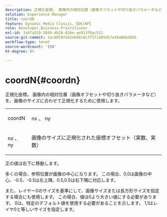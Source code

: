 ```yaml
---
description: 正規化座標。 画像内の相対位置（画像オフセットや切り抜きパラメータなど）を、画像のサイズに合わせて正規化するために使用します。
solution: Experience Manager
title: coordN
feature: Dynamic Media Classic、SDK/API
role: Developer,Business Practitioner
exl-id: 3a97a520-5049-4b26-826e-ae913f0ac511
source-git-commit: 1ec8b59f442eb96c6c3f5f1405d57a38a86bd056
workflow-type: tm+mt
source-wordcount: '150'
ht-degree: 0%

---
```


# coordN{#coordn}

正規化座標。 画像内の相対位置（画像オフセットや切り抜きパラメータなど）を、画像のサイズに合わせて正規化するために使用します。

<table id="simpletable_EFA3111DC4B94BAF94715500DB4DD8FB"> 
 <tr class="strow"> 
  <td class="stentry"> <p><span class="codeph"> <span class="varname"> coordN</span> </span> </p> </td> 
  <td class="stentry"> <p><span class="codeph"> <span class="varname"> nx</span> </span>、 <span class="codeph"><span class="varname"> ny</span></span> </p></td> 
 </tr> 
 <tr class="strow"> 
  <td class="stentry"> <p><span class="codeph"> <span class="varname"> nx</span> </span>、 <span class="codeph"><span class="varname"> ny</span></span> </p></td> 
  <td class="stentry"> <p>画像のサイズに正規化された座標オフセット（実数、実数） </p></td> 
 </tr> 
</table>

正の値は右下に移動します。

多くの場合、参照位置が画像の中心になります。 この場合、0,0は画像の中心、-0.5、-0.5は左上隅、0.5,0.5は右下隅に対応します。

また、レイヤー0のサイズを基準にして、画像サイズまたは長方形サイズを指定する場合にも使用します。 この場合、値は0より大きい値にする必要があります。 0は、特定のデフォルト値を使用する必要があることを示します。 1,1はレイヤ0と等しいサイズを指定します。

